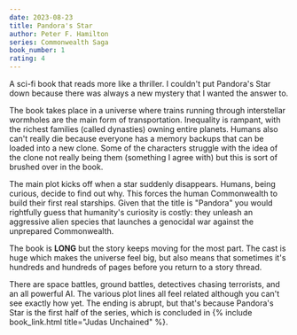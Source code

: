 ```yaml
---
date: 2023-08-23
title: Pandora's Star
author: Peter F. Hamilton
series: Commonwealth Saga
book_number: 1
rating: 4
---
```


A sci-fi book that reads more like a thriller. I couldn't put <span
class="book-title">Pandora's Star</span> down because there was always a new
mystery that I wanted the answer to.

The book takes place in a universe where trains running through interstellar
wormholes are the main form of transportation. Inequality is rampant, with the
richest families (called dynasties) owning entire planets. Humans also can't
really die because everyone has a memory backups that can be loaded into a new
clone. Some of the characters struggle with the idea of the clone not really
being them (something I agree with) but this is sort of brushed over in the
book.

The main plot kicks off when a star suddenly disappears. Humans, being
curious, decide to find out why. This forces the human Commonwealth to build
their first real starships. Given that the title is "Pandora" you would
rightfully guess that humanity's curiosity is costly: they unleash an
aggressive alien species that launches a genocidal war against the unprepared
Commonwealth.

The book is **LONG** but the story keeps moving for the most part. The cast is
huge which makes the universe feel big, but also means that sometimes it's
hundreds and hundreds of pages before you return to a story thread.

There are space battles, ground battles, detectives chasing terrorists, and an
all powerful AI. The various plot lines all feel related although you can't
see exactly how yet. The ending is abrupt, but that's because <span
class="book-title">Pandora's Star</span> is the first half of the series,
which is concluded in {% include book_link.html title="Judas Unchained" %}.
